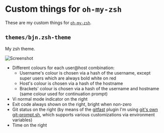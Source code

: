 Custom things for `oh-my-zsh`
=============================

These are my custom things for [`oh-my-zsh`][omz].

[omz]: https://github.com/robbyrussell/oh-my-zsh

`themes/bjn.zsh-theme`
----------------------

My zsh theme.

![Screenshot](http://i.imgur.com/N7gGsbw.png)

- Different colours for each user@host combination:
  - Username's colour is chosen via a hash of the username, except super users
    which are always bold white on red
  - Host's colour is chosen via a hash of the hostname
  - Brackets' colour is chosen via a hash of the username and hostname (same
    colour used for continuation prompt)
- Vi normal mode indicator on the right
- Exit code always shown on the right, bright when non-zero
- Git status on the right (by means of the [gitfast][gitfast] plugin I'm using
  [git's own git-prompt.sh][git-prompt], which supports various customizations
  via environment variables)
- Time on the right

[gitfast]: https://github.com/robbyrussell/oh-my-zsh/tree/master/plugins/gitfast
[git-prompt]: https://github.com/git/git/blob/master/contrib/completion/git-prompt.sh
